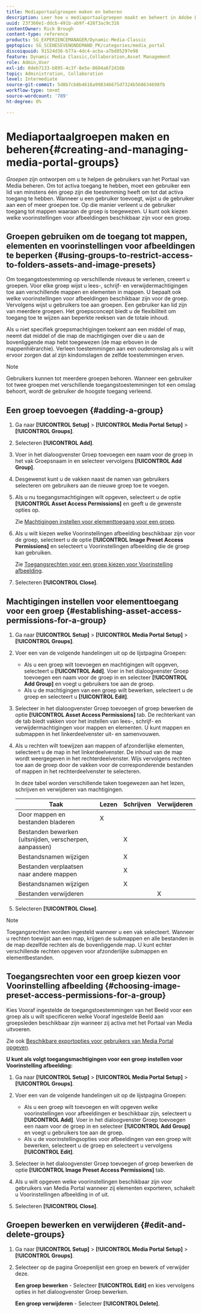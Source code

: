 ```yaml
---
title: Mediaportaalgroepen maken en beheren
description: Leer hoe u mediaportaalgroepen maakt en beheert in Adobe Dynamic Media Classic.
uuid: 23f360e1-ddcb-491b-ab9f-428f3ac9c316
contentOwner: Rick Brough
content-type: reference
products: SG_EXPERIENCEMANAGER/Dynamic-Media-Classic
geptopics: SG_SCENESEVENONDEMAND_PK/categories/media_portal
discoiquuid: 91524d36-b77a-4dc4-acba-a7bd85297e98
feature: Dynamic Media Classic,Collaboration,Asset Management
role: Admin,User
exl-id: 0deb7133-b895-4c3f-8e5e-8604a6f2d16b
topic: Administration, Collaboration
level: Intermediate
source-git-commit: 5d8b7cb8b4616a998346675d7324b568634698fb
workflow-type: tm+mt
source-wordcount: '789'
ht-degree: 0%

---
```


# Mediaportaalgroepen maken en beheren{#creating-and-managing-media-portal-groups}

*Groepen* zijn ontworpen om u te helpen de gebruikers van het Portaal van Media beheren. Om tot activa toegang te hebben, moet een gebruiker een lid van minstens één groep zijn die toestemming heeft om tot dat activa toegang te hebben. Wanneer u een gebruiker toevoegt, wijst u de gebruiker aan een of meer groepen toe. Op die manier verleent u de gebruiker toegang tot mappen waaraan de groep is toegewezen. U kunt ook kiezen welke voorinstellingen voor afbeeldingen beschikbaar zijn voor een groep.

## Groepen gebruiken om de toegang tot mappen, elementen en voorinstellingen voor afbeeldingen te beperken {#using-groups-to-restrict-access-to-folders-assets-and-image-presets}

Om toegangstoestemming op verschillende niveaus te verlenen, creeert u groepen. Voor elke groep wijst u lees-, schrijf- en verwijdermachtigingen toe aan verschillende mappen en elementen in mappen. U bepaalt ook welke voorinstellingen voor afbeeldingen beschikbaar zijn voor de groep. Vervolgens wijst u gebruikers toe aan groepen. Een gebruiker kan lid zijn van meerdere groepen. Het groepsconcept biedt u de flexibiliteit om toegang toe te wijzen aan beperkte reeksen van de totale inhoud.

Als u niet specifiek groepsmachtigingen toekent aan een middel of map, neemt dat middel of die map de machtigingen over die u aan de bovenliggende map hebt toegewezen (de map erboven in de mappenhiërarchie). Verleen toestemmingen aan een ouderomslag als u wilt ervoor zorgen dat al zijn kindomslagen de zelfde toestemmingen erven.

>[!NOTE]
>
>Gebruikers kunnen tot meerdere groepen behoren. Wanneer een gebruiker tot twee groepen met verschillende toegangstoestemmingen tot een omslag behoort, wordt de gebruiker de hoogste toegang verleend.

## Een groep toevoegen {#adding-a-group}

1. Ga naar **[!UICONTROL Setup]** > **[!UICONTROL Media Portal Setup]** > **[!UICONTROL Groups]**.
1. Selecteren **[!UICONTROL Add]**.
1. Voer in het dialoogvenster Groep toevoegen een naam voor de groep in het vak Groepsnaam in en selecteer vervolgens **[!UICONTROL Add Group]**.
1. Desgewenst kunt u de vakken naast de namen van gebruikers selecteren om gebruikers aan de nieuwe groep toe te voegen.
1. Als u nu toegangsmachtigingen wilt opgeven, selecteert u de optie **[!UICONTROL Asset Access Permissions]** en geeft u de gewenste opties op.

   Zie [Machtigingen instellen voor elementtoegang voor een groep](creating-media-portal-groups.md#establishing_asset_access_permissions_for_a_group).

1. Als u wilt kiezen welke Voorinstellingen afbeelding beschikbaar zijn voor de groep, selecteert u de optie **[!UICONTROL Image Preset Access Permissions]** en selecteert u Voorinstellingen afbeelding die de groep kan gebruiken.

   Zie [Toegangsrechten voor een groep kiezen voor Voorinstelling afbeelding](creating-media-portal-groups.md#choosing_image_preset_access_permissions_for_a_group).

1. Selecteren **[!UICONTROL Close]**.

## Machtigingen instellen voor elementtoegang voor een groep {#establishing-asset-access-permissions-for-a-group}

1. Ga naar **[!UICONTROL Setup]** > **[!UICONTROL Media Portal Setup]** > **[!UICONTROL Groups]**.
1. Voer een van de volgende handelingen uit op de lijstpagina Groepen:

   * Als u een groep wilt toevoegen en machtigingen wilt opgeven, selecteert u **[!UICONTROL Add]**. Voer in het dialoogvenster Groep toevoegen een naam voor de groep in en selecteer **[!UICONTROL Add Group]** en voegt u gebruikers toe aan de groep.
   * Als u de machtigingen van een groep wilt bewerken, selecteert u de groep en selecteert u **[!UICONTROL Edit]**.

1. Selecteer in het dialoogvenster Groep toevoegen of groep bewerken de optie **[!UICONTROL Asset Access Permissions]** tab. De rechterkant van de tab biedt vakken voor het instellen van lees-, schrijf- en verwijdermachtigingen voor mappen en elementen. U kunt mappen en submappen in het linkerdeelvenster uit- en samenvouwen.
1. Als u rechten wilt toewijzen aan mappen of afzonderlijke elementen, selecteert u de map in het linkerdeelvenster. De inhoud van de map wordt weergegeven in het rechterdeelvenster. Wijs vervolgens rechten toe aan de groep door de vakken voor de corresponderende bestanden of mappen in het rechterdeelvenster te selecteren.

   In deze tabel worden verschillende taken toegewezen aan het lezen, schrijven en verwijderen van machtigingen.

   | Taak | Lezen | Schrijven | Verwijderen |
   | --- | --- | --- | --- |
   | Door mappen en bestanden bladeren | X | | |
   | Bestanden bewerken (uitsnijden, verscherpen, aanpassen) | | X | |
   | Bestandsnamen wijzigen | | X | |
   | Bestanden verplaatsen naar andere mappen | | X | |
   | Bestandsnamen wijzigen | | X | |
   | Bestanden verwijderen | | | X |

1. Selecteren **[!UICONTROL Close]**.

>[!NOTE]
>
>Toegangsrechten worden ingesteld wanneer u een vak selecteert. Wanneer u rechten toewijst aan een map, krijgen de submappen en alle bestanden in de map dezelfde rechten als de bovenliggende map. U kunt echter verschillende rechten opgeven voor afzonderlijke submappen en elementbestanden.

## Toegangsrechten voor een groep kiezen voor Voorinstelling afbeelding {#choosing-image-preset-access-permissions-for-a-group}

Kies Vooraf ingestelde de toegangstoestemmingen van het Beeld voor een groep als u wilt specificeren welke Vooraf ingestelde Beeld aan groepsleden beschikbaar zijn wanneer zij activa met het Portaal van Media uitvoeren.

Zie ook [Beschikbare exportopties voor gebruikers van Media Portal opgeven](specifying-export-options-available-media.md#specifying_export_options_available_to_media_portal_users).

**U kunt als volgt toegangsmachtigingen voor een groep instellen voor Voorinstelling afbeelding:**

1. Ga naar **[!UICONTROL Setup]** > **[!UICONTROL Media Portal Setup]** > **[!UICONTROL Groups]**.
1. Voer een van de volgende handelingen uit op de lijstpagina Groepen:

   * Als u een groep wilt toevoegen en wilt opgeven welke voorinstellingen voor afbeeldingen er beschikbaar zijn, selecteert u **[!UICONTROL Add]**. Voer in het dialoogvenster Groep toevoegen een naam voor de groep in en selecteer **[!UICONTROL Add Group]** en voegt u gebruikers toe aan de groep.
   * Als u de voorinstellingsopties voor afbeeldingen van een groep wilt bewerken, selecteert u de groep en selecteert u vervolgens **[!UICONTROL Edit]**.

1. Selecteer in het dialoogvenster Groep toevoegen of groep bewerken de optie **[!UICONTROL Image Preset Access Permissions]** tab.
1. Als u wilt opgeven welke voorinstellingen beschikbaar zijn voor gebruikers van Media Portal wanneer zij elementen exporteren, schakelt u Voorinstellingen afbeelding in of uit.
1. Selecteren **[!UICONTROL Close]**.

## Groepen bewerken en verwijderen {#edit-and-delete-groups}

1. Ga naar **[!UICONTROL Setup]** > **[!UICONTROL Media Portal Setup]** > **[!UICONTROL Groups]**.
1. Selecteer op de pagina Groepenlijst een groep en bewerk of verwijder deze.

   **Een groep bewerken** - Selecteer **[!UICONTROL Edit]** en kies vervolgens opties in het dialoogvenster Groep bewerken.

   **Een groep verwijderen** - Selecteer **[!UICONTROL Delete]**.
